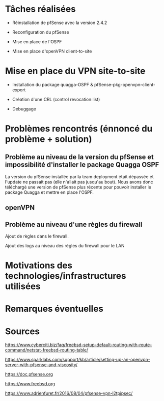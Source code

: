 # Tâches réalisées

* Réinstallation de pfSense avec la version 2.4.2

* Reconfiguration du pfSense
 
* Mise en place de l'OSPF

* Mise en place d'openVPN client-to-site

# Mise en place du VPN site-to-site 

* Installation du package quagga-OSPF & pfSense-pkg-openvpn-client-export

* Création d'une CRL (control revocation list)

* Debuggage

# Problèmes rencontrés (énnoncé du problème + solution)

## Problème au niveau de la version du pfSense et impossibilité d'installer le package Quagga OSPF

La version du pfSense installée par la team deployment était dépassée et l'update ne passait pas (elle n'allait pas jusqu'au bout). Nous avons donc téléchargé une version de pfSense plus récente pour pouvoir installer le package Quagga et mettre en place l'OSPF.

## openVPN

## Problème au niveau d'une règles du firewall

Ajout de règles dans le firewall.

Ajout des logs au niveau des règles du firewall pour le LAN

# Motivations des technologies/infrastructures utilisées

# Remarques éventuelles

# Sources

<https://www.cyberciti.biz/faq/freebsd-setup-default-routing-with-route-command/netstat-freebsd-routing-table/>

<https://www.sparklabs.com/support/kb/article/setting-up-an-openvpn-server-with-pfsense-and-viscosity/>

<https://doc.pfsense.org>

<https://www.freebsd.org>

<https://www.adrienfuret.fr/2016/08/04/pfsense-vpn-l2tpipsec/>
